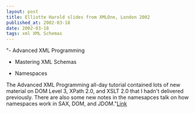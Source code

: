 ```yaml
---
layout: post
title: Elliotte Harold slides from XMLOne, London 2002
published_at: 2002-03-18
date: 2002-03-18
tags: xml XML Schemas
---
```


"- Advanced XML Programming  

- Mastering XML Schemas  

- Namespaces  

The Advanced XML Programming all-day tutorial contained lots of new material on DOM Level 3, XPath 2.0, and XSLT 2.0 that I hadn't delivered previously. There are also some new notes in the namesapces talk on how namespaces work in SAX, DOM, and JDOM."[Link](http://cafeconleche.org/slides/xmlone/london2002/)  